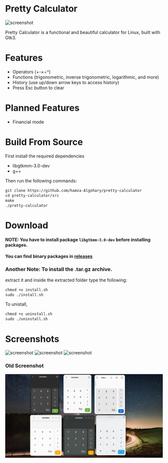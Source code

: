 # Pretty Calculator
![screenshot](pretty-calcnew2.png)

Pretty Calculator is a functional and beautiful calculator for Linux, built with Gtk3.
# Features
- Operators (+-×÷^)
- Functions (trigonometric, inverse trigonometric, logarithmic, and more)
- History (use up/down arrow keys to access history)
- Press Esc button to clear

# Planned Features
- Financial mode
# Build From Source
First install the required dependencies
- libgtkmm-3.0-dev
- g++

Then run the following commands:
```
git clone https://github.com/hamza-Algohary/pretty-calculator
cd pretty-calculator/src
make
./pretty-calculator
```

# Download
#### NOTE: You have to install package `libgtkmm-3.0-dev` before installing packages.
#### You can find binary packages in [releases](https://github.com/hamza-Algohary/pretty-calculator/releases/tag/v1.0)

### Another Note: To install the .tar.gz archive.
extract it and inside the extracted folder type the following:
```
chmod +x install.sh
sudo ./install.sh
```
To unistall,
```
chmod +x uninstall.sh
sudo ./uninstall.sh
```
# Screenshots

![screenshot](pretty-calcnew5.png)
![screenshot](pretty-calcnew6.png)
![screenshot](pretty-calcnew7.png)
### Old Screenshot
![screenshot](pretty-calc4.png)

